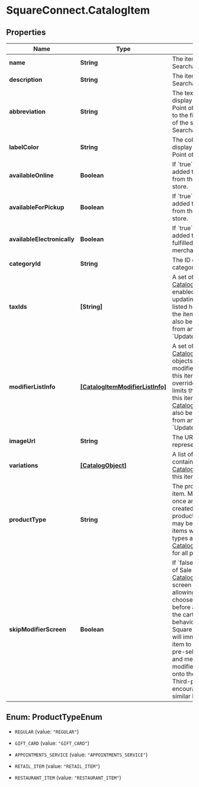 # SquareConnect.CatalogItem

## Properties
Name | Type | Description | Notes
------------ | ------------- | ------------- | -------------
**name** | **String** | The item&#39;s name. Searchable. | 
**description** | **String** | The item&#39;s description. Searchable. | [optional] 
**abbreviation** | **String** | The text of the item&#39;s display label in the Square Point of Sale app. Only up to the first five characters of the string are used.  Searchable. | [optional] 
**labelColor** | **String** | The color of the item&#39;s display label in the Square Point of Sale app. | [optional] 
**availableOnline** | **Boolean** | If &#x60;true&#x60;, the item can be added to shipping orders from the merchant&#39;s online store. | [optional] 
**availableForPickup** | **Boolean** | If &#x60;true&#x60;, the item can be added to pickup orders from the merchant&#39;s online store. | [optional] 
**availableElectronically** | **Boolean** | If &#x60;true&#x60;, the item can be added to electronically fulfilled orders from the merchant&#39;s online store. | [optional] 
**categoryId** | **String** | The ID of the item&#39;s category, if any. | [optional] 
**taxIds** | **[String]** | A set of IDs indicating the [CatalogTax](#type-catalogtax)es that are enabled for this item. When updating an item, any taxes listed here will be added to the item. [CatalogTax](#type-catalogtax)es may also be added to or deleted from an item using &#x60;UpdateItemTaxes&#x60;. | [optional] 
**modifierListInfo** | [**[CatalogItemModifierListInfo]**](CatalogItemModifierListInfo.md) | A set of [CatalogItemModifierListInfo](#type-catalogitemmodifierlistinfo) objects representing the modifier lists that apply to this item, along with the overrides and min and max limits that are specific to this item. [CatalogModifierList](#type-catalogmodifierlist)s may also be added to or deleted from an item using &#x60;UpdateItemModifierLists&#x60;. | [optional] 
**imageUrl** | **String** | The URL of an image representing this item. | [optional] 
**variations** | [**[CatalogObject]**](CatalogObject.md) | A list of [CatalogObject](#type-catalogobject)s containing the [CatalogItemVariation](#type-catalogitemvariation)s for this item. | [optional] 
**productType** | **String** | The product type of the item. May not be changed once an item has been created.  Only items of product type &#x60;REGULAR&#x60; may be created by this API; items with other product types are read-only. See [CatalogItemProductType](#type-catalogitemproducttype) for all possible values. | [optional] 
**skipModifierScreen** | **Boolean** | If &#x60;false&#x60;, the Square Point of Sale app will present the [CatalogItem](#type-catalogitem)&#39;s details screen immediately, allowing the merchant to choose [CatalogModifier](#type-catalogmodifier)s before adding the item to the cart.  This is the default behavior.  If &#x60;true&#x60;, the Square Point of Sale app will immediately add the item to the cart with the pre-selected modifiers, and merchants can edit modifiers by drilling down onto the item&#39;s details.  Third-party clients are encouraged to implement similar behaviors. | [optional] 


<a name="ProductTypeEnum"></a>
## Enum: ProductTypeEnum


* `REGULAR` (value: `"REGULAR"`)

* `GIFT_CARD` (value: `"GIFT_CARD"`)

* `APPOINTMENTS_SERVICE` (value: `"APPOINTMENTS_SERVICE"`)

* `RETAIL_ITEM` (value: `"RETAIL_ITEM"`)

* `RESTAURANT_ITEM` (value: `"RESTAURANT_ITEM"`)




